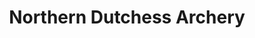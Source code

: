 ---
title: "Northern Dutchess Archery"
url: /red-hook/northern-dutchess-archery/
shop: Allgemein
---